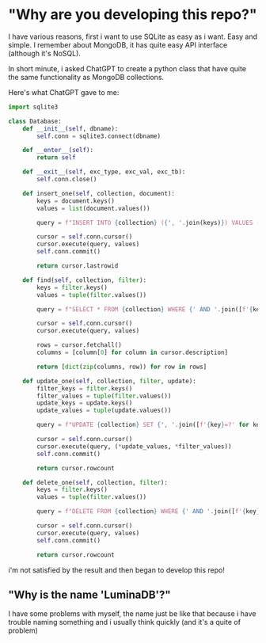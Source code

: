 # "Why are you developing this repo?"

I have various reasons, first i want to use SQLite as easy as i want. Easy and simple. I remember about MongoDB, it has quite easy API interface (although it's NoSQL).

In short minute, i asked ChatGPT to create a python class that have quite the same functionality as MongoDB collections.

Here's what ChatGPT gave to me:

```python
import sqlite3

class Database:
    def __init__(self, dbname):
        self.conn = sqlite3.connect(dbname)

    def __enter__(self):
        return self

    def __exit__(self, exc_type, exc_val, exc_tb):
        self.conn.close()

    def insert_one(self, collection, document):
        keys = document.keys()
        values = list(document.values())

        query = f"INSERT INTO {collection} ({', '.join(keys)}) VALUES ({', '.join(['?' for _ in range(len(values))])})"

        cursor = self.conn.cursor()
        cursor.execute(query, values)
        self.conn.commit()

        return cursor.lastrowid

    def find(self, collection, filter):
        keys = filter.keys()
        values = tuple(filter.values())

        query = f"SELECT * FROM {collection} WHERE {' AND '.join([f'{key}=?' for key in keys])}"

        cursor = self.conn.cursor()
        cursor.execute(query, values)

        rows = cursor.fetchall()
        columns = [column[0] for column in cursor.description]

        return [dict(zip(columns, row)) for row in rows]

    def update_one(self, collection, filter, update):
        filter_keys = filter.keys()
        filter_values = tuple(filter.values())
        update_keys = update.keys()
        update_values = tuple(update.values())

        query = f"UPDATE {collection} SET {', '.join([f'{key}=?' for key in update_keys])} WHERE {' AND '.join([f'{key}=?' for key in filter_keys])}"

        cursor = self.conn.cursor()
        cursor.execute(query, (*update_values, *filter_values))
        self.conn.commit()

        return cursor.rowcount

    def delete_one(self, collection, filter):
        keys = filter.keys()
        values = tuple(filter.values())

        query = f"DELETE FROM {collection} WHERE {' AND '.join([f'{key}=?' for key in keys])}"

        cursor = self.conn.cursor()
        cursor.execute(query, values)
        self.conn.commit()

        return cursor.rowcount
```

i'm not satisfied by the result and then began to develop this repo!

## "Why is the name 'LuminaDB'?"

I have some problems with myself, the name just be like that because i have trouble naming something and i usually think quickly (and it's a quite of problem)
